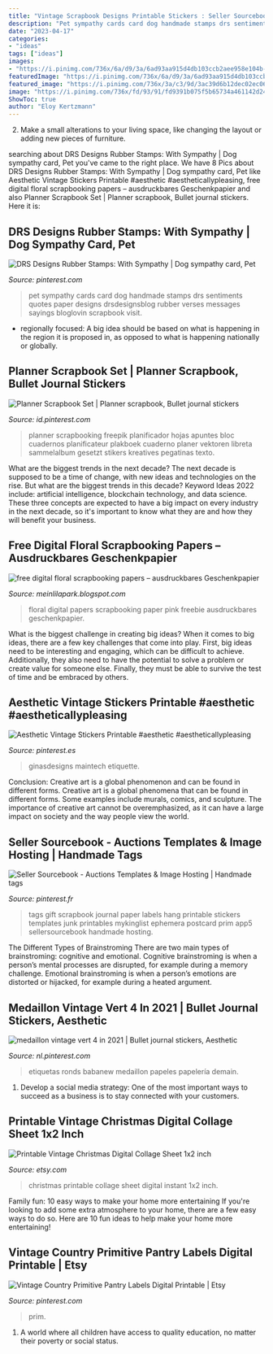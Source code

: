 ```yaml
---
title: "Vintage Scrapbook Designs Printable Stickers : Seller Sourcebook"
description: "Pet sympathy cards card dog handmade stamps drs sentiments quotes paper designs drsdesignsblog rubber verses messages sayings bloglovin scrapbook visit"
date: "2023-04-17"
categories:
- "ideas"
tags: ["ideas"]
images:
- "https://i.pinimg.com/736x/6a/d9/3a/6ad93aa915d4db103ccb2aee958e104b--vintage-tags-gift-tags.jpg"
featuredImage: "https://i.pinimg.com/736x/6a/d9/3a/6ad93aa915d4db103ccb2aee958e104b--vintage-tags-gift-tags.jpg"
featured_image: "https://i.pinimg.com/736x/3a/c3/9d/3ac39d6b12dec02ec060a503f0763662.jpg"
image: "https://i.pinimg.com/736x/fd/93/91/fd9391b075f5b65734a461142d2483bc.jpg"
ShowToc: true
author: "Eloy Kertzmann"
---
```



2. Make a small alterations to your living space, like changing the layout or adding new pieces of furniture. 

	

		
searching about DRS Designs Rubber Stamps: With Sympathy | Dog sympathy card, Pet you've came to the right place. We have 8 Pics about DRS Designs Rubber Stamps: With Sympathy | Dog sympathy card, Pet like Aesthetic Vintage Stickers Printable #aesthetic #aestheticallypleasing, free digital floral scrapbooking papers – ausdruckbares Geschenkpapier and also Planner Scrapbook Set | Planner scrapbook, Bullet journal stickers. Here it is:
		
    
## DRS Designs Rubber Stamps: With Sympathy | Dog Sympathy Card, Pet

<img loading=lazy src="https://i.pinimg.com/originals/9e/29/15/9e291595b5672939f1795a7cb4771e7a.jpg" onerror="this.onerror=null;this.src='https://tse3.mm.bing.net/th?id=OIP.DB4uDzj-MCkoNDaLEZq0hwHaKI&amp;pid=15.1';" alt="DRS Designs Rubber Stamps: With Sympathy | Dog sympathy card, Pet">

_Source: pinterest.com_

>pet sympathy cards card dog handmade stamps drs sentiments quotes paper designs drsdesignsblog rubber verses messages sayings bloglovin scrapbook visit. 

	

- regionally focused: A big idea should be based on what is happening in the region it is proposed in, as opposed to what is happening nationally or globally.

    
## Planner Scrapbook Set | Planner Scrapbook, Bullet Journal Stickers

<img loading=lazy src="https://i.pinimg.com/736x/58/c2/41/58c241a5040e3bd3c0330004777a6609.jpg" onerror="this.onerror=null;this.src='https://tse4.mm.bing.net/th?id=OIP.HKk1cKHbb3QcW_eQ_CrlOwHaHa&amp;pid=15.1';" alt="Planner Scrapbook Set | Planner scrapbook, Bullet journal stickers">

_Source: id.pinterest.com_

>planner scrapbooking freepik planificador hojas apuntes bloc cuadernos planificateur plakboek cuaderno planer vektoren libreta sammelalbum gesetzt stikers kreatives pegatinas texto. 

	

What are the biggest trends in the next decade?
The next decade is supposed to be a time of change, with new ideas and technologies on the rise. But what are the biggest trends in this decade? Keyword Ideas 2022 include: artificial intelligence, blockchain technology, and data science. These three concepts are expected to have a big impact on every industry in the next decade, so it's important to know what they are and how they will benefit your business.

    
## Free Digital Floral Scrapbooking Papers – Ausdruckbares Geschenkpapier

<img loading=lazy src="http://1.bp.blogspot.com/-JcpndbN6tmA/Ug-i4q_Mq9I/AAAAAAAAV_I/SsxBeu_rDaY/s1600/AntiquePinkPaper24.png" onerror="this.onerror=null;this.src='https://tse3.mm.bing.net/th?id=OIP.bDBgPU6POir8lmJ585fUUQHaHa&amp;pid=15.1';" alt="free digital floral scrapbooking papers – ausdruckbares Geschenkpapier">

_Source: meinlilapark.blogspot.com_

>floral digital papers scrapbooking paper pink freebie ausdruckbares geschenkpapier. 

	

What is the biggest challenge in creating big ideas?
When it comes to big ideas, there are a few key challenges that come into play. First, big ideas need to be interesting and engaging, which can be difficult to achieve. Additionally, they also need to have the potential to solve a problem or create value for someone else. Finally, they must be able to survive the test of time and be embraced by others.

    
## Aesthetic Vintage Stickers Printable #aesthetic #aestheticallypleasing

<img loading=lazy src="https://i.pinimg.com/736x/3a/c3/9d/3ac39d6b12dec02ec060a503f0763662.jpg" onerror="this.onerror=null;this.src='https://tse1.mm.bing.net/th?id=OIP.S2MqqzrRnZf2ZncUBiAi6gHaKP&amp;pid=15.1';" alt="Aesthetic Vintage Stickers Printable #aesthetic #aestheticallypleasing">

_Source: pinterest.es_

>ginasdesigns maintech etiquette. 

	

Conclusion: Creative art is a global phenomenon and can be found in different forms.
Creative art is a global phenomena that can be found in different forms. Some examples include murals, comics, and sculpture. The importance of creative art cannot be overemphasized, as it can have a large impact on society and the way people view the world.

    
## Seller Sourcebook - Auctions Templates &amp; Image Hosting | Handmade Tags

<img loading=lazy src="https://i.pinimg.com/736x/6a/d9/3a/6ad93aa915d4db103ccb2aee958e104b--vintage-tags-gift-tags.jpg" onerror="this.onerror=null;this.src='https://tse1.mm.bing.net/th?id=OIP.MPPajVeupA-ObxXdVlfvUQHaMX&amp;pid=15.1';" alt="Seller Sourcebook - Auctions Templates &amp; Image Hosting | Handmade tags">

_Source: pinterest.fr_

>tags gift scrapbook journal paper labels hang printable stickers templates junk printables mykinglist ephemera postcard prim app5 sellersourcebook handmade hosting. 

	

The Different Types of Brainstroming
There are two main types of brainstroming: cognitive and emotional. Cognitive brainstroming is when a person’s mental processes are disrupted, for example during a memory challenge. Emotional brainstroming is when a person’s emotions are distorted or hijacked, for example during a heated argument.

    
## Medaillon Vintage Vert 4 In 2021 | Bullet Journal Stickers, Aesthetic

<img loading=lazy src="https://i.pinimg.com/736x/29/82/1e/29821e1bab1fbbd91763c2d664ead63b.jpg" onerror="this.onerror=null;this.src='https://tse2.mm.bing.net/th?id=OIP.PFw91sCALyHDRZcJipWTkwHaKe&amp;pid=15.1';" alt="medaillon vintage vert 4 in 2021 | Bullet journal stickers, Aesthetic">

_Source: nl.pinterest.com_

>etiquetas ronds babanew medaillon papeles papelería demain. 

	

1. Develop a social media strategy: One of the most important ways to succeed as a business is to stay connected with your customers.

    
## Printable Vintage Christmas Digital Collage Sheet 1x2 Inch

<img loading=lazy src="https://img.etsystatic.com/il/c9ba42/940345590/il_570xN.940345590_nl6m.jpg?version=0" onerror="this.onerror=null;this.src='https://tse4.mm.bing.net/th?id=OIP.ejMXT-UqHTZbLT5wDM64GQHaKN&amp;pid=15.1';" alt="Printable Vintage Christmas Digital Collage Sheet 1x2 inch">

_Source: etsy.com_

>christmas printable collage sheet digital instant 1x2 inch. 

	

Family fun: 10 easy ways to make your home more entertaining
If you're looking to add some extra atmosphere to your home, there are a few easy ways to do so. Here are 10 fun ideas to help make your home more entertaining!

    
## Vintage Country Primitive Pantry Labels Digital Printable | Etsy

<img loading=lazy src="https://i.pinimg.com/736x/fd/93/91/fd9391b075f5b65734a461142d2483bc.jpg" onerror="this.onerror=null;this.src='https://tse2.mm.bing.net/th?id=OIP.hFgF4bm78uo-knTLybcA0gHaF4&amp;pid=15.1';" alt="Vintage Country Primitive Pantry Labels Digital Printable | Etsy">

_Source: pinterest.com_

>prim. 

	

1. A world where all children have access to quality education, no matter their poverty or social status. 

